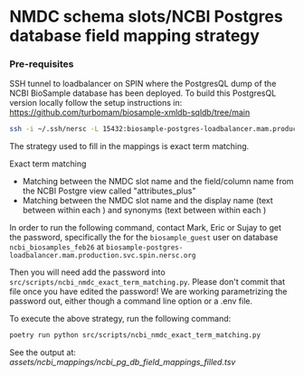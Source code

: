 # NMDC schema slots/NCBI Postgres database field mapping strategy

### Pre-requisites

SSH tunnel to loadbalancer on SPIN where the PostgresQL dump of the NCBI BioSample database has been deployed. To build this PostgresQL version locally follow the setup instructions in: https://github.com/turbomam/biosample-xmldb-sqldb/tree/main

```bash
ssh -i ~/.ssh/nersc -L 15432:biosample-postgres-loadbalancer.mam.production.svc.spin.nersc.org:5432 <nersc-username>@dtn01.nersc.gov
```

The strategy used to fill in the mappings is exact term matching.

Exact term matching
* Matching between the NMDC slot name and the field/column name from the NCBI Postgre view called "attributes_plus"
* Matching between the NMDC slot name and the display name (text between <Name></Name> within each <Attribute></Attribute>) and synonyms (text between <Synonym></Synonym> within each <Attribute></Attribute>)

In order to run the following command, contact Mark, Eric or Sujay to get the password, 
specifically the for the `biosample_guest` user on database `ncbi_biosamples_feb26`  at `biosample-postgres-loadbalancer.mam.production.svc.spin.nersc.org`

Then you will need add the password into `src/scripts/ncbi_nmdc_exact_term_matching.py`. 
Please don't commit that file once you have edited the password! We are working parametrizing the password out, 
either though a command line option  or a .env file.

To execute the above strategy, run the following command:

```bash
poetry run python src/scripts/ncbi_nmdc_exact_term_matching.py
```

See the output at: *assets/ncbi_mappings/ncbi_pg_db_field_mappings_filled.tsv*